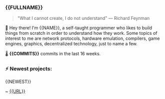 ### {{FULLNAME}}
>  "What I cannot create, I do not understand" — Richard Feynman

👋 Hey there! I'm {{NAME}}, a self-taught programmer who likes to build things from scratch
in order to understand how they work. Some topics of interest to me are network
protocols, hardware emulation, compilers, game engines, graphics, decentralized 
technology, just to name a few.

🌡️ **{{COMMITS}}** commits in the last 16 weeks.

### ⚡ Newest projects:

{{NEWEST}}

~ [{{URL}}][2]

[2]: https://{{URL}}
